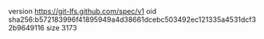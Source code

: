 version https://git-lfs.github.com/spec/v1
oid sha256:b572183996f41895949a4d38661dcebc503492ec121335a4531dcf32b9649116
size 3173
